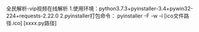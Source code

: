 全民解析-vip视频在线解析
1.使用环境：python3.7.3+pyinstaller-3.4+pywin32-224+requests-2.22.0
2.pyinstaller打包命令：
  pyinstaller -F -w -i [ico文件路径.ico] [xxxx.py路径]
